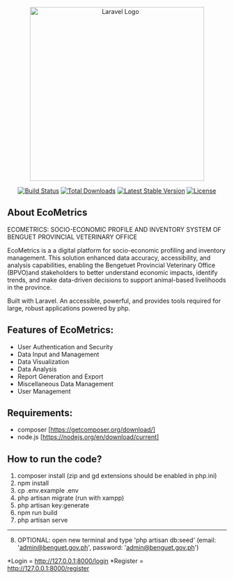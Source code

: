 <p align="center"><a href="https://laravel.com" target="_blank"><img src="https://raw.githubusercontent.com/laravel/art/master/logo-lockup/5%20SVG/2%20CMYK/1%20Full%20Color/laravel-logolockup-cmyk-red.svg" width="400" alt="Laravel Logo"></a></p>

<p align="center">
<a href="https://github.com/laravel/framework/actions"><img src="https://github.com/laravel/framework/workflows/tests/badge.svg" alt="Build Status"></a>
<a href="https://packagist.org/packages/laravel/framework"><img src="https://img.shields.io/packagist/dt/laravel/framework" alt="Total Downloads"></a>
<a href="https://packagist.org/packages/laravel/framework"><img src="https://img.shields.io/packagist/v/laravel/framework" alt="Latest Stable Version"></a>
<a href="https://packagist.org/packages/laravel/framework"><img src="https://img.shields.io/packagist/l/laravel/framework" alt="License"></a>
</p>

## About EcoMetrics

ECOMETRICS: SOCIO-ECONOMIC PROFILE AND INVENTORY SYSTEM OF BENGUET PROVINCIAL VETERINARY OFFICE

EcoMetrics is a a digital platform for socio-economic profiling and inventory management. This solution enhanced data accuracy, accessibility, and analysis capabilities, enabling the Bengetuet Provincial Veterinary Office (BPVO)and stakeholders to better understand economic impacts, identify trends, and make data-driven decisions to support animal-based livelihoods in the province.

Built with Laravel. An accessible, powerful, and provides tools required for large, robust applications powered by php.

## Features of EcoMetrics:

- User Authentication and Security
- Data Input and Management
- Data Visualization
- Data Analysis
- Report Generation and Export
- Miscellaneous Data Management
- User Management

## Requirements:
- composer [https://getcomposer.org/download/]
- node.js [https://nodejs.org/en/download/current]

## How to run the code?

1. composer install (zip and gd extensions should be enabled in php.ini)
2. npm install
3. cp .env.example .env
4. php artisan migrate (run with xampp)
5. php artisan key:generate
6. npm run build
7. php artisan serve
-------------------------------------------------------------------------------------------------
8. OPTIONAL: open new terminal and type 'php artisan db:seed' (email: 'admin@benguet.gov.ph', password: 'admin@benguet.gov.ph')

*Login = http://127.0.0.1:8000/login
*Register = http://127.0.0.1:8000/register

